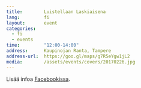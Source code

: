 ```yaml
---
title:        Luistellaan Laskiaisena
lang:         fi
layout:       event
categories:
  - fi
  - events
time:         "12:00-14:00"
address:      Kaupinojan Ranta, Tampere
address-url:  https://goo.gl/maps/g7R5eYgw1jL2
media:        /assets/events/covers/20170226.jpg
---
```


Lisää infoa [Facebookissa](https://www.facebook.com/events/1661516844142484).